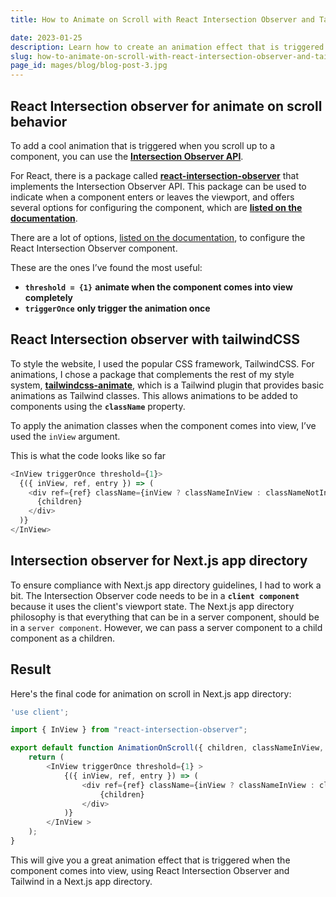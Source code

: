 ```yaml
---
title: How to Animate on Scroll with React Intersection Observer and Tailwind in a Next.js App

date: 2023-01-25
description: Learn how to create an animation effect that is triggered when a component comes into view using React Intersection Observer and Tailwind in a Next.js app directory. Discover the options available in the react-intersection-observer package and how to use the tailwindcss-animate package to style the animations. Follow the code example provided to implement this feature in your Next.js app.
slug: how-to-animate-on-scroll-with-react-intersection-observer-and-tailwind-in-a-nextjs-app
page_id: mages/blog/blog-post-3.jpg
---
```


## React Intersection observer for animate on scroll behavior

To add a cool animation that is triggered when you scroll up to a component, you can use the [**Intersection Observer API**](https://developer.mozilla.org/en-US/docs/Web/API/Intersection_Observer_API).

For React, there is a package called [**react-intersection-observer**](https://github.com/thebuilder/react-intersection-observer) that implements the Intersection Observer API. This package can be used to indicate when a component enters or leaves the viewport, and offers several options for configuring the component, which are [**listed on the documentation**](https://www.npmjs.com/package/react-intersection-observer).

There are a lot of options, [listed on the documentation](https://www.npmjs.com/package/react-intersection-observer), to configure the React Intersection Observer component.

These are the ones I’ve found the most useful:

- **`threshold = {1}`** **animate when the component comes into view completely**
- **`triggerOnce`** **only trigger the animation once**

## React Intersection observer with tailwindCSS

To style the website, I used the popular CSS framework, TailwindCSS. For animations, I chose a package that complements the rest of my style system, [**tailwindcss-animate**](https://github.com/jamiebuilds/tailwindcss-animate), which is a Tailwind plugin that provides basic animations as Tailwind classes. This allows animations to be added to components using the **`className`** property.

To apply the animation classes when the component comes into view, I’ve used the `inView` argument.

This is what the code looks like so far

```typescript
<InView triggerOnce threshold={1}>
  {({ inView, ref, entry }) => (
    <div ref={ref} className={inView ? classNameInView : classNameNotInView}>
      {children}
    </div>
  )}
</InView>
```

## Intersection observer for Next.js app directory

To ensure compliance with Next.js app directory guidelines, I had to work a bit. The Intersection Observer code needs to be in a **`client component`** because it uses the client's viewport state. The Next.js app directory philosophy is that everything that can be in a server component, should be in a `server component`. However, we can pass a server component to a child component as a children.

## Result

Here's the final code for animation on scroll in Next.js app directory:

```typescript
'use client';

import { InView } from "react-intersection-observer";

export default function AnimationOnScroll({ children, classNameInView, classNameNotInView }: { children: React.ReactNode, classNameInView: string, classNameNotInView: string }) {
    return (
        <InView triggerOnce threshold={1} >
            {({ inView, ref, entry }) => (
                <div ref={ref} className={inView ? classNameInView : classNameNotInView}>
                    {children}
                </div>
            )}
        </InView >
    );
}


```

This will give you a great animation effect that is triggered when the component comes into view, using React Intersection Observer and Tailwind in a Next.js app directory.
